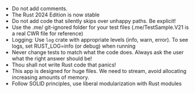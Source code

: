 - Do not add comments.
- The Rust 2024 Edition is now stable
- Do not add code that silently skips over unhappy paths. Be explicit!
- Use the .me/ git-ignored folder for your test files (.me/TestSample.V21 is a real CWR file for reference)
- Logging: Use `log` crate with appropriate levels (info, warn, error). To see logs, set RUST_LOG=info (or debug) when running
- Never change tests to match what the code does. Always ask the user what the right answer should be!
- Thou shall not write Rust code that panics!
- This app is designed for huge files. We need to stream, avoid allocating increasing amounts of memory.
- Follow SOLID principles, use liberal modularization with Rust modules